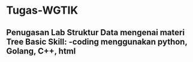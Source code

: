 # Tugas-WGTIK

Penugasan Lab Struktur Data mengenai materi Tree
Basic Skill:
-coding menggunakan python, Golang, C++, html
-
